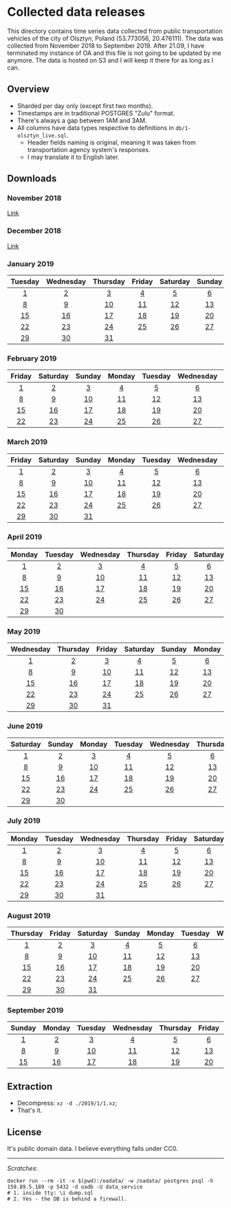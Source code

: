 # Collected data releases

This directory contains time series data collected from public transportation vehicles of the city of Olsztyn, Poland (53.773056, 20.476111).
The data was collected from November 2018 to September 2019.
After 21.09, I have terminated my instance of OA and this file is not going to be updated by me anymore.
The data is hosted on S3 and I will keep it there for as long as I can.

## Overview

- Sharded per day only (except first two months).
- Timestamps are in traditional POSTGRES "Zulu" format.
- There's always a gap between 1AM and 3AM.
- All columns have data types respective to definitions in `db/1-olsztyn_live.sql`.
    - Header fields naming is original, meaning it was taken from transportation agency system's responses.
    - I may translate it to English later.

## Downloads

### November 2018

[Link](https://s3.eu-central-1.amazonaws.com/olsztynskie-autobusy-data/2018/11.csv.xz)

### December 2018

[Link](https://s3.eu-central-1.amazonaws.com/olsztynskie-autobusy-data/2018/12.csv.xz)

### January 2019

|                                         Tuesday                                        |                                        Wednesday                                       |                                        Thursday                                        |                                         Friday                                         |                                        Saturday                                        |                                         Sunday                                         |                                         Monday                                         |
|:--------------------------------------------------------------------------------------:|:--------------------------------------------------------------------------------------:|:--------------------------------------------------------------------------------------:|:--------------------------------------------------------------------------------------:|:--------------------------------------------------------------------------------------:|:--------------------------------------------------------------------------------------:|:--------------------------------------------------------------------------------------:|
|  [1](https://s3.eu-central-1.amazonaws.com/olsztynskie-autobusy-data/2019/1/1.csv.xz)  |  [2](https://s3.eu-central-1.amazonaws.com/olsztynskie-autobusy-data/2019/1/2.csv.xz)  |  [3](https://s3.eu-central-1.amazonaws.com/olsztynskie-autobusy-data/2019/1/3.csv.xz)  |  [4](https://s3.eu-central-1.amazonaws.com/olsztynskie-autobusy-data/2019/1/4.csv.xz)  |  [5](https://s3.eu-central-1.amazonaws.com/olsztynskie-autobusy-data/2019/1/5.csv.xz)  |  [6](https://s3.eu-central-1.amazonaws.com/olsztynskie-autobusy-data/2019/1/6.csv.xz)  |  [7](https://s3.eu-central-1.amazonaws.com/olsztynskie-autobusy-data/2019/1/7.csv.xz)  |
|  [8](https://s3.eu-central-1.amazonaws.com/olsztynskie-autobusy-data/2019/1/8.csv.xz)  |  [9](https://s3.eu-central-1.amazonaws.com/olsztynskie-autobusy-data/2019/1/9.csv.xz)  | [10](https://s3.eu-central-1.amazonaws.com/olsztynskie-autobusy-data/2019/1/10.csv.xz) | [11](https://s3.eu-central-1.amazonaws.com/olsztynskie-autobusy-data/2019/1/11.csv.xz) | [12](https://s3.eu-central-1.amazonaws.com/olsztynskie-autobusy-data/2019/1/12.csv.xz) | [13](https://s3.eu-central-1.amazonaws.com/olsztynskie-autobusy-data/2019/1/13.csv.xz) | [14](https://s3.eu-central-1.amazonaws.com/olsztynskie-autobusy-data/2019/1/14.csv.xz) |
| [15](https://s3.eu-central-1.amazonaws.com/olsztynskie-autobusy-data/2019/1/15.csv.xz) | [16](https://s3.eu-central-1.amazonaws.com/olsztynskie-autobusy-data/2019/1/16.csv.xz) | [17](https://s3.eu-central-1.amazonaws.com/olsztynskie-autobusy-data/2019/1/17.csv.xz) | [18](https://s3.eu-central-1.amazonaws.com/olsztynskie-autobusy-data/2019/1/18.csv.xz) | [19](https://s3.eu-central-1.amazonaws.com/olsztynskie-autobusy-data/2019/1/19.csv.xz) | [20](https://s3.eu-central-1.amazonaws.com/olsztynskie-autobusy-data/2019/1/20.csv.xz) | [21](https://s3.eu-central-1.amazonaws.com/olsztynskie-autobusy-data/2019/1/21.csv.xz) |
| [22](https://s3.eu-central-1.amazonaws.com/olsztynskie-autobusy-data/2019/1/22.csv.xz) | [23](https://s3.eu-central-1.amazonaws.com/olsztynskie-autobusy-data/2019/1/23.csv.xz) | [24](https://s3.eu-central-1.amazonaws.com/olsztynskie-autobusy-data/2019/1/24.csv.xz) | [25](https://s3.eu-central-1.amazonaws.com/olsztynskie-autobusy-data/2019/1/25.csv.xz) | [26](https://s3.eu-central-1.amazonaws.com/olsztynskie-autobusy-data/2019/1/26.csv.xz) | [27](https://s3.eu-central-1.amazonaws.com/olsztynskie-autobusy-data/2019/1/27.csv.xz) | [28](https://s3.eu-central-1.amazonaws.com/olsztynskie-autobusy-data/2019/1/28.csv.xz) |
| [29](https://s3.eu-central-1.amazonaws.com/olsztynskie-autobusy-data/2019/1/29.csv.xz) | [30](https://s3.eu-central-1.amazonaws.com/olsztynskie-autobusy-data/2019/1/30.csv.xz) | [31](https://s3.eu-central-1.amazonaws.com/olsztynskie-autobusy-data/2019/1/31.csv.xz) |                                                                                        |                                                                                        |                                                                                        |                                                                                        |

### February 2019

|                                         Friday                                         |                                        Saturday                                        |                                         Sunday                                         |                                         Monday                                         |                                         Tuesday                                        |                                        Wednesday                                       |                                        Thursday                                        |
|:--------------------------------------------------------------------------------------:|:--------------------------------------------------------------------------------------:|:--------------------------------------------------------------------------------------:|:--------------------------------------------------------------------------------------:|:--------------------------------------------------------------------------------------:|:--------------------------------------------------------------------------------------:|:--------------------------------------------------------------------------------------:|
|  [1](https://s3.eu-central-1.amazonaws.com/olsztynskie-autobusy-data/2019/2/1.csv.xz)  |  [2](https://s3.eu-central-1.amazonaws.com/olsztynskie-autobusy-data/2019/2/2.csv.xz)  |  [3](https://s3.eu-central-1.amazonaws.com/olsztynskie-autobusy-data/2019/2/3.csv.xz)  |  [4](https://s3.eu-central-1.amazonaws.com/olsztynskie-autobusy-data/2019/2/4.csv.xz)  |  [5](https://s3.eu-central-1.amazonaws.com/olsztynskie-autobusy-data/2019/2/5.csv.xz)  |  [6](https://s3.eu-central-1.amazonaws.com/olsztynskie-autobusy-data/2019/2/6.csv.xz)  |  [7](https://s3.eu-central-1.amazonaws.com/olsztynskie-autobusy-data/2019/2/7.csv.xz)  |
|  [8](https://s3.eu-central-1.amazonaws.com/olsztynskie-autobusy-data/2019/2/8.csv.xz)  |  [9](https://s3.eu-central-1.amazonaws.com/olsztynskie-autobusy-data/2019/2/9.csv.xz)  | [10](https://s3.eu-central-1.amazonaws.com/olsztynskie-autobusy-data/2019/2/10.csv.xz) | [11](https://s3.eu-central-1.amazonaws.com/olsztynskie-autobusy-data/2019/2/11.csv.xz) | [12](https://s3.eu-central-1.amazonaws.com/olsztynskie-autobusy-data/2019/2/12.csv.xz) | [13](https://s3.eu-central-1.amazonaws.com/olsztynskie-autobusy-data/2019/2/13.csv.xz) | [14](https://s3.eu-central-1.amazonaws.com/olsztynskie-autobusy-data/2019/2/14.csv.xz) |
| [15](https://s3.eu-central-1.amazonaws.com/olsztynskie-autobusy-data/2019/2/15.csv.xz) | [16](https://s3.eu-central-1.amazonaws.com/olsztynskie-autobusy-data/2019/2/16.csv.xz) | [17](https://s3.eu-central-1.amazonaws.com/olsztynskie-autobusy-data/2019/2/17.csv.xz) | [18](https://s3.eu-central-1.amazonaws.com/olsztynskie-autobusy-data/2019/2/18.csv.xz) | [19](https://s3.eu-central-1.amazonaws.com/olsztynskie-autobusy-data/2019/2/19.csv.xz) | [20](https://s3.eu-central-1.amazonaws.com/olsztynskie-autobusy-data/2019/2/20.csv.xz) | [21](https://s3.eu-central-1.amazonaws.com/olsztynskie-autobusy-data/2019/2/21.csv.xz) |
| [22](https://s3.eu-central-1.amazonaws.com/olsztynskie-autobusy-data/2019/2/22.csv.xz) | [23](https://s3.eu-central-1.amazonaws.com/olsztynskie-autobusy-data/2019/2/23.csv.xz) | [24](https://s3.eu-central-1.amazonaws.com/olsztynskie-autobusy-data/2019/2/24.csv.xz) | [25](https://s3.eu-central-1.amazonaws.com/olsztynskie-autobusy-data/2019/2/25.csv.xz) | [26](https://s3.eu-central-1.amazonaws.com/olsztynskie-autobusy-data/2019/2/26.csv.xz) | [27](https://s3.eu-central-1.amazonaws.com/olsztynskie-autobusy-data/2019/2/27.csv.xz) | [28](https://s3.eu-central-1.amazonaws.com/olsztynskie-autobusy-data/2019/2/28.csv.xz) |

### March 2019

|                                         Friday                                         |                                        Saturday                                        |                                         Sunday                                         |                                         Monday                                         |                                         Tuesday                                        |                                        Wednesday                                       |                                        Thursday                                        |
|:--------------------------------------------------------------------------------------:|:--------------------------------------------------------------------------------------:|:--------------------------------------------------------------------------------------:|:--------------------------------------------------------------------------------------:|:--------------------------------------------------------------------------------------:|:--------------------------------------------------------------------------------------:|:--------------------------------------------------------------------------------------:|
|  [1](https://s3.eu-central-1.amazonaws.com/olsztynskie-autobusy-data/2019/3/1.csv.xz)  |  [2](https://s3.eu-central-1.amazonaws.com/olsztynskie-autobusy-data/2019/3/2.csv.xz)  |  [3](https://s3.eu-central-1.amazonaws.com/olsztynskie-autobusy-data/2019/3/3.csv.xz)  |  [4](https://s3.eu-central-1.amazonaws.com/olsztynskie-autobusy-data/2019/3/4.csv.xz)  |  [5](https://s3.eu-central-1.amazonaws.com/olsztynskie-autobusy-data/2019/3/5.csv.xz)  |  [6](https://s3.eu-central-1.amazonaws.com/olsztynskie-autobusy-data/2019/3/6.csv.xz)  |  [7](https://s3.eu-central-1.amazonaws.com/olsztynskie-autobusy-data/2019/3/7.csv.xz)  |
|  [8](https://s3.eu-central-1.amazonaws.com/olsztynskie-autobusy-data/2019/3/8.csv.xz)  |  [9](https://s3.eu-central-1.amazonaws.com/olsztynskie-autobusy-data/2019/3/9.csv.xz)  | [10](https://s3.eu-central-1.amazonaws.com/olsztynskie-autobusy-data/2019/3/10.csv.xz) | [11](https://s3.eu-central-1.amazonaws.com/olsztynskie-autobusy-data/2019/3/11.csv.xz) | [12](https://s3.eu-central-1.amazonaws.com/olsztynskie-autobusy-data/2019/3/12.csv.xz) | [13](https://s3.eu-central-1.amazonaws.com/olsztynskie-autobusy-data/2019/3/13.csv.xz) | [14](https://s3.eu-central-1.amazonaws.com/olsztynskie-autobusy-data/2019/3/14.csv.xz) |
| [15](https://s3.eu-central-1.amazonaws.com/olsztynskie-autobusy-data/2019/3/15.csv.xz) | [16](https://s3.eu-central-1.amazonaws.com/olsztynskie-autobusy-data/2019/3/16.csv.xz) | [17](https://s3.eu-central-1.amazonaws.com/olsztynskie-autobusy-data/2019/3/17.csv.xz) | [18](https://s3.eu-central-1.amazonaws.com/olsztynskie-autobusy-data/2019/3/18.csv.xz) | [19](https://s3.eu-central-1.amazonaws.com/olsztynskie-autobusy-data/2019/3/19.csv.xz) | [20](https://s3.eu-central-1.amazonaws.com/olsztynskie-autobusy-data/2019/3/20.csv.xz) | [21](https://s3.eu-central-1.amazonaws.com/olsztynskie-autobusy-data/2019/3/21.csv.xz) |
| [22](https://s3.eu-central-1.amazonaws.com/olsztynskie-autobusy-data/2019/3/22.csv.xz) | [23](https://s3.eu-central-1.amazonaws.com/olsztynskie-autobusy-data/2019/3/23.csv.xz) | [24](https://s3.eu-central-1.amazonaws.com/olsztynskie-autobusy-data/2019/3/24.csv.xz) | [25](https://s3.eu-central-1.amazonaws.com/olsztynskie-autobusy-data/2019/3/25.csv.xz) | [26](https://s3.eu-central-1.amazonaws.com/olsztynskie-autobusy-data/2019/3/26.csv.xz) | [27](https://s3.eu-central-1.amazonaws.com/olsztynskie-autobusy-data/2019/3/27.csv.xz) | [28](https://s3.eu-central-1.amazonaws.com/olsztynskie-autobusy-data/2019/3/28.csv.xz) |
| [29](https://s3.eu-central-1.amazonaws.com/olsztynskie-autobusy-data/2019/3/29.csv.xz) | [30](https://s3.eu-central-1.amazonaws.com/olsztynskie-autobusy-data/2019/3/30.csv.xz) | [31](https://s3.eu-central-1.amazonaws.com/olsztynskie-autobusy-data/2019/3/31.csv.xz) |                                                                                        |                                                                                        |                                                                                        |                                                                                        |

### April 2019

|                                         Monday                                         |                                         Tuesday                                        |                                        Wednesday                                       |                                        Thursday                                        |                                         Friday                                         |                                        Saturday                                        |                                         Sunday                                         |
|:--------------------------------------------------------------------------------------:|:--------------------------------------------------------------------------------------:|:--------------------------------------------------------------------------------------:|:--------------------------------------------------------------------------------------:|:--------------------------------------------------------------------------------------:|:--------------------------------------------------------------------------------------:|:--------------------------------------------------------------------------------------:|
|  [1](https://s3.eu-central-1.amazonaws.com/olsztynskie-autobusy-data/2019/4/1.csv.xz)  |  [2](https://s3.eu-central-1.amazonaws.com/olsztynskie-autobusy-data/2019/4/2.csv.xz)  |  [3](https://s3.eu-central-1.amazonaws.com/olsztynskie-autobusy-data/2019/4/3.csv.xz)  |  [4](https://s3.eu-central-1.amazonaws.com/olsztynskie-autobusy-data/2019/4/4.csv.xz)  |  [5](https://s3.eu-central-1.amazonaws.com/olsztynskie-autobusy-data/2019/4/5.csv.xz)  |  [6](https://s3.eu-central-1.amazonaws.com/olsztynskie-autobusy-data/2019/4/6.csv.xz)  |  [7](https://s3.eu-central-1.amazonaws.com/olsztynskie-autobusy-data/2019/4/7.csv.xz)  |
|  [8](https://s3.eu-central-1.amazonaws.com/olsztynskie-autobusy-data/2019/4/8.csv.xz)  |  [9](https://s3.eu-central-1.amazonaws.com/olsztynskie-autobusy-data/2019/4/9.csv.xz)  | [10](https://s3.eu-central-1.amazonaws.com/olsztynskie-autobusy-data/2019/4/10.csv.xz) | [11](https://s3.eu-central-1.amazonaws.com/olsztynskie-autobusy-data/2019/4/11.csv.xz) | [12](https://s3.eu-central-1.amazonaws.com/olsztynskie-autobusy-data/2019/4/12.csv.xz) | [13](https://s3.eu-central-1.amazonaws.com/olsztynskie-autobusy-data/2019/4/13.csv.xz) | [14](https://s3.eu-central-1.amazonaws.com/olsztynskie-autobusy-data/2019/4/14.csv.xz) |
| [15](https://s3.eu-central-1.amazonaws.com/olsztynskie-autobusy-data/2019/4/15.csv.xz) | [16](https://s3.eu-central-1.amazonaws.com/olsztynskie-autobusy-data/2019/4/16.csv.xz) | [17](https://s3.eu-central-1.amazonaws.com/olsztynskie-autobusy-data/2019/4/17.csv.xz) | [18](https://s3.eu-central-1.amazonaws.com/olsztynskie-autobusy-data/2019/4/18.csv.xz) | [19](https://s3.eu-central-1.amazonaws.com/olsztynskie-autobusy-data/2019/4/19.csv.xz) | [20](https://s3.eu-central-1.amazonaws.com/olsztynskie-autobusy-data/2019/4/20.csv.xz) | [21](https://s3.eu-central-1.amazonaws.com/olsztynskie-autobusy-data/2019/4/21.csv.xz) |
| [22](https://s3.eu-central-1.amazonaws.com/olsztynskie-autobusy-data/2019/4/22.csv.xz) | [23](https://s3.eu-central-1.amazonaws.com/olsztynskie-autobusy-data/2019/4/23.csv.xz) | [24](https://s3.eu-central-1.amazonaws.com/olsztynskie-autobusy-data/2019/4/24.csv.xz) | [25](https://s3.eu-central-1.amazonaws.com/olsztynskie-autobusy-data/2019/4/25.csv.xz) | [26](https://s3.eu-central-1.amazonaws.com/olsztynskie-autobusy-data/2019/4/26.csv.xz) | [27](https://s3.eu-central-1.amazonaws.com/olsztynskie-autobusy-data/2019/4/27.csv.xz) | [28](https://s3.eu-central-1.amazonaws.com/olsztynskie-autobusy-data/2019/4/28.csv.xz) |
| [29](https://s3.eu-central-1.amazonaws.com/olsztynskie-autobusy-data/2019/4/29.csv.xz) | [30](https://s3.eu-central-1.amazonaws.com/olsztynskie-autobusy-data/2019/4/30.csv.xz) |                                                                                        |                                                                                        |                                                                                        |                                                                                        |                                                                                        |

### May 2019

|                                        Wednesday                                       |                                        Thursday                                        |                                         Friday                                         |                                        Saturday                                        |                                         Sunday                                         |                                         Monday                                         |                                         Tuesday                                        |
|:--------------------------------------------------------------------------------------:|:--------------------------------------------------------------------------------------:|:--------------------------------------------------------------------------------------:|:--------------------------------------------------------------------------------------:|:--------------------------------------------------------------------------------------:|:--------------------------------------------------------------------------------------:|:--------------------------------------------------------------------------------------:|
|  [1](https://s3.eu-central-1.amazonaws.com/olsztynskie-autobusy-data/2019/5/1.csv.xz)  |  [2](https://s3.eu-central-1.amazonaws.com/olsztynskie-autobusy-data/2019/5/2.csv.xz)  |  [3](https://s3.eu-central-1.amazonaws.com/olsztynskie-autobusy-data/2019/5/3.csv.xz)  |  [4](https://s3.eu-central-1.amazonaws.com/olsztynskie-autobusy-data/2019/5/4.csv.xz)  |  [5](https://s3.eu-central-1.amazonaws.com/olsztynskie-autobusy-data/2019/5/5.csv.xz)  |  [6](https://s3.eu-central-1.amazonaws.com/olsztynskie-autobusy-data/2019/5/6.csv.xz)  |  [7](https://s3.eu-central-1.amazonaws.com/olsztynskie-autobusy-data/2019/5/7.csv.xz)  |
|  [8](https://s3.eu-central-1.amazonaws.com/olsztynskie-autobusy-data/2019/5/8.csv.xz)  |  [9](https://s3.eu-central-1.amazonaws.com/olsztynskie-autobusy-data/2019/5/9.csv.xz)  | [10](https://s3.eu-central-1.amazonaws.com/olsztynskie-autobusy-data/2019/5/10.csv.xz) | [11](https://s3.eu-central-1.amazonaws.com/olsztynskie-autobusy-data/2019/5/11.csv.xz) | [12](https://s3.eu-central-1.amazonaws.com/olsztynskie-autobusy-data/2019/5/12.csv.xz) | [13](https://s3.eu-central-1.amazonaws.com/olsztynskie-autobusy-data/2019/5/13.csv.xz) | [14](https://s3.eu-central-1.amazonaws.com/olsztynskie-autobusy-data/2019/5/14.csv.xz) |
| [15](https://s3.eu-central-1.amazonaws.com/olsztynskie-autobusy-data/2019/5/15.csv.xz) | [16](https://s3.eu-central-1.amazonaws.com/olsztynskie-autobusy-data/2019/5/16.csv.xz) | [17](https://s3.eu-central-1.amazonaws.com/olsztynskie-autobusy-data/2019/5/17.csv.xz) | [18](https://s3.eu-central-1.amazonaws.com/olsztynskie-autobusy-data/2019/5/18.csv.xz) | [19](https://s3.eu-central-1.amazonaws.com/olsztynskie-autobusy-data/2019/5/19.csv.xz) | [20](https://s3.eu-central-1.amazonaws.com/olsztynskie-autobusy-data/2019/5/20.csv.xz) | [21](https://s3.eu-central-1.amazonaws.com/olsztynskie-autobusy-data/2019/5/21.csv.xz) |
| [22](https://s3.eu-central-1.amazonaws.com/olsztynskie-autobusy-data/2019/5/22.csv.xz) | [23](https://s3.eu-central-1.amazonaws.com/olsztynskie-autobusy-data/2019/5/23.csv.xz) | [24](https://s3.eu-central-1.amazonaws.com/olsztynskie-autobusy-data/2019/5/24.csv.xz) | [25](https://s3.eu-central-1.amazonaws.com/olsztynskie-autobusy-data/2019/5/25.csv.xz) | [26](https://s3.eu-central-1.amazonaws.com/olsztynskie-autobusy-data/2019/5/26.csv.xz) | [27](https://s3.eu-central-1.amazonaws.com/olsztynskie-autobusy-data/2019/5/27.csv.xz) | [28](https://s3.eu-central-1.amazonaws.com/olsztynskie-autobusy-data/2019/5/28.csv.xz) |
| [29](https://s3.eu-central-1.amazonaws.com/olsztynskie-autobusy-data/2019/5/29.csv.xz) | [30](https://s3.eu-central-1.amazonaws.com/olsztynskie-autobusy-data/2019/5/30.csv.xz) | [31](https://s3.eu-central-1.amazonaws.com/olsztynskie-autobusy-data/2019/5/31.csv.xz) |                                                                                        |                                                                                        |                                                                                        |                                                                                        |

### June 2019

|                                        Saturday                                        |                                         Sunday                                         |                                         Monday                                         |                                         Tuesday                                        |                                        Wednesday                                       |                                        Thursday                                        |                                         Friday                                         |
|:--------------------------------------------------------------------------------------:|:--------------------------------------------------------------------------------------:|:--------------------------------------------------------------------------------------:|:--------------------------------------------------------------------------------------:|:--------------------------------------------------------------------------------------:|:--------------------------------------------------------------------------------------:|:--------------------------------------------------------------------------------------:|
|  [1](https://s3.eu-central-1.amazonaws.com/olsztynskie-autobusy-data/2019/6/1.csv.xz)  |  [2](https://s3.eu-central-1.amazonaws.com/olsztynskie-autobusy-data/2019/6/2.csv.xz)  |  [3](https://s3.eu-central-1.amazonaws.com/olsztynskie-autobusy-data/2019/6/3.csv.xz)  |  [4](https://s3.eu-central-1.amazonaws.com/olsztynskie-autobusy-data/2019/6/4.csv.xz)  |  [5](https://s3.eu-central-1.amazonaws.com/olsztynskie-autobusy-data/2019/6/5.csv.xz)  |  [6](https://s3.eu-central-1.amazonaws.com/olsztynskie-autobusy-data/2019/6/6.csv.xz)  |  [7](https://s3.eu-central-1.amazonaws.com/olsztynskie-autobusy-data/2019/6/7.csv.xz)  |
|  [8](https://s3.eu-central-1.amazonaws.com/olsztynskie-autobusy-data/2019/6/8.csv.xz)  |  [9](https://s3.eu-central-1.amazonaws.com/olsztynskie-autobusy-data/2019/6/9.csv.xz)  | [10](https://s3.eu-central-1.amazonaws.com/olsztynskie-autobusy-data/2019/6/10.csv.xz) | [11](https://s3.eu-central-1.amazonaws.com/olsztynskie-autobusy-data/2019/6/11.csv.xz) | [12](https://s3.eu-central-1.amazonaws.com/olsztynskie-autobusy-data/2019/6/12.csv.xz) | [13](https://s3.eu-central-1.amazonaws.com/olsztynskie-autobusy-data/2019/6/13.csv.xz) | [14](https://s3.eu-central-1.amazonaws.com/olsztynskie-autobusy-data/2019/6/14.csv.xz) |
| [15](https://s3.eu-central-1.amazonaws.com/olsztynskie-autobusy-data/2019/6/15.csv.xz) | [16](https://s3.eu-central-1.amazonaws.com/olsztynskie-autobusy-data/2019/6/16.csv.xz) | [17](https://s3.eu-central-1.amazonaws.com/olsztynskie-autobusy-data/2019/6/17.csv.xz) | [18](https://s3.eu-central-1.amazonaws.com/olsztynskie-autobusy-data/2019/6/18.csv.xz) | [19](https://s3.eu-central-1.amazonaws.com/olsztynskie-autobusy-data/2019/6/19.csv.xz) | [20](https://s3.eu-central-1.amazonaws.com/olsztynskie-autobusy-data/2019/6/20.csv.xz) | [21](https://s3.eu-central-1.amazonaws.com/olsztynskie-autobusy-data/2019/6/21.csv.xz) |
| [22](https://s3.eu-central-1.amazonaws.com/olsztynskie-autobusy-data/2019/6/22.csv.xz) | [23](https://s3.eu-central-1.amazonaws.com/olsztynskie-autobusy-data/2019/6/23.csv.xz) | [24](https://s3.eu-central-1.amazonaws.com/olsztynskie-autobusy-data/2019/6/24.csv.xz) | [25](https://s3.eu-central-1.amazonaws.com/olsztynskie-autobusy-data/2019/6/25.csv.xz) | [26](https://s3.eu-central-1.amazonaws.com/olsztynskie-autobusy-data/2019/6/26.csv.xz) | [27](https://s3.eu-central-1.amazonaws.com/olsztynskie-autobusy-data/2019/6/27.csv.xz) | [28](https://s3.eu-central-1.amazonaws.com/olsztynskie-autobusy-data/2019/6/28.csv.xz) |
| [29](https://s3.eu-central-1.amazonaws.com/olsztynskie-autobusy-data/2019/6/29.csv.xz) | [30](https://s3.eu-central-1.amazonaws.com/olsztynskie-autobusy-data/2019/6/30.csv.xz) |                                                                                        |                                                                                        |                                                                                        |                                                                                        |                                                                                        |

### July 2019

|                                         Monday                                         |                                         Tuesday                                        |                                        Wednesday                                       |                                        Thursday                                        |                                         Friday                                         |                                        Saturday                                        |                                         Sunday                                         |
|:--------------------------------------------------------------------------------------:|:--------------------------------------------------------------------------------------:|:--------------------------------------------------------------------------------------:|:--------------------------------------------------------------------------------------:|:--------------------------------------------------------------------------------------:|:--------------------------------------------------------------------------------------:|:--------------------------------------------------------------------------------------:|
|  [1](https://s3.eu-central-1.amazonaws.com/olsztynskie-autobusy-data/2019/7/1.csv.xz)  |  [2](https://s3.eu-central-1.amazonaws.com/olsztynskie-autobusy-data/2019/7/2.csv.xz)  |  [3](https://s3.eu-central-1.amazonaws.com/olsztynskie-autobusy-data/2019/7/3.csv.xz)  |  [4](https://s3.eu-central-1.amazonaws.com/olsztynskie-autobusy-data/2019/7/4.csv.xz)  |  [5](https://s3.eu-central-1.amazonaws.com/olsztynskie-autobusy-data/2019/7/5.csv.xz)  |  [6](https://s3.eu-central-1.amazonaws.com/olsztynskie-autobusy-data/2019/7/6.csv.xz)  |  [7](https://s3.eu-central-1.amazonaws.com/olsztynskie-autobusy-data/2019/7/7.csv.xz)  |
|  [8](https://s3.eu-central-1.amazonaws.com/olsztynskie-autobusy-data/2019/7/8.csv.xz)  |  [9](https://s3.eu-central-1.amazonaws.com/olsztynskie-autobusy-data/2019/7/9.csv.xz)  | [10](https://s3.eu-central-1.amazonaws.com/olsztynskie-autobusy-data/2019/7/10.csv.xz) | [11](https://s3.eu-central-1.amazonaws.com/olsztynskie-autobusy-data/2019/7/11.csv.xz) | [12](https://s3.eu-central-1.amazonaws.com/olsztynskie-autobusy-data/2019/7/12.csv.xz) | [13](https://s3.eu-central-1.amazonaws.com/olsztynskie-autobusy-data/2019/7/13.csv.xz) | [14](https://s3.eu-central-1.amazonaws.com/olsztynskie-autobusy-data/2019/7/14.csv.xz) |
| [15](https://s3.eu-central-1.amazonaws.com/olsztynskie-autobusy-data/2019/7/15.csv.xz) | [16](https://s3.eu-central-1.amazonaws.com/olsztynskie-autobusy-data/2019/7/16.csv.xz) | [17](https://s3.eu-central-1.amazonaws.com/olsztynskie-autobusy-data/2019/7/17.csv.xz) | [18](https://s3.eu-central-1.amazonaws.com/olsztynskie-autobusy-data/2019/7/18.csv.xz) | [19](https://s3.eu-central-1.amazonaws.com/olsztynskie-autobusy-data/2019/7/19.csv.xz) | [20](https://s3.eu-central-1.amazonaws.com/olsztynskie-autobusy-data/2019/7/20.csv.xz) | [21](https://s3.eu-central-1.amazonaws.com/olsztynskie-autobusy-data/2019/7/21.csv.xz) |
| [22](https://s3.eu-central-1.amazonaws.com/olsztynskie-autobusy-data/2019/7/22.csv.xz) | [23](https://s3.eu-central-1.amazonaws.com/olsztynskie-autobusy-data/2019/7/23.csv.xz) | [24](https://s3.eu-central-1.amazonaws.com/olsztynskie-autobusy-data/2019/7/24.csv.xz) | [25](https://s3.eu-central-1.amazonaws.com/olsztynskie-autobusy-data/2019/7/25.csv.xz) | [26](https://s3.eu-central-1.amazonaws.com/olsztynskie-autobusy-data/2019/7/26.csv.xz) | [27](https://s3.eu-central-1.amazonaws.com/olsztynskie-autobusy-data/2019/7/27.csv.xz) | [28](https://s3.eu-central-1.amazonaws.com/olsztynskie-autobusy-data/2019/7/28.csv.xz) |
| [29](https://s3.eu-central-1.amazonaws.com/olsztynskie-autobusy-data/2019/7/29.csv.xz) | [30](https://s3.eu-central-1.amazonaws.com/olsztynskie-autobusy-data/2019/7/30.csv.xz) | [31](https://s3.eu-central-1.amazonaws.com/olsztynskie-autobusy-data/2019/7/31.csv.xz) |                                                                                        |                                                                                        |                                                                                        |                                                                                        |

### August 2019

|                                        Thursday                                        |                                         Friday                                         |                                        Saturday                                        |                                         Sunday                                         |                                         Monday                                         |                                         Tuesday                                        |                                        Wednesday                                       |
|:--------------------------------------------------------------------------------------:|:--------------------------------------------------------------------------------------:|:--------------------------------------------------------------------------------------:|:--------------------------------------------------------------------------------------:|:--------------------------------------------------------------------------------------:|:--------------------------------------------------------------------------------------:|:--------------------------------------------------------------------------------------:|
|  [1](https://s3.eu-central-1.amazonaws.com/olsztynskie-autobusy-data/2019/8/1.csv.xz)  |  [2](https://s3.eu-central-1.amazonaws.com/olsztynskie-autobusy-data/2019/8/2.csv.xz)  |  [3](https://s3.eu-central-1.amazonaws.com/olsztynskie-autobusy-data/2019/8/3.csv.xz)  |  [4](https://s3.eu-central-1.amazonaws.com/olsztynskie-autobusy-data/2019/8/4.csv.xz)  |  [5](https://s3.eu-central-1.amazonaws.com/olsztynskie-autobusy-data/2019/8/5.csv.xz)  |  [6](https://s3.eu-central-1.amazonaws.com/olsztynskie-autobusy-data/2019/8/6.csv.xz)  |  [7](https://s3.eu-central-1.amazonaws.com/olsztynskie-autobusy-data/2019/8/7.csv.xz)  |
|  [8](https://s3.eu-central-1.amazonaws.com/olsztynskie-autobusy-data/2019/8/8.csv.xz)  |  [9](https://s3.eu-central-1.amazonaws.com/olsztynskie-autobusy-data/2019/8/9.csv.xz)  | [10](https://s3.eu-central-1.amazonaws.com/olsztynskie-autobusy-data/2019/8/10.csv.xz) | [11](https://s3.eu-central-1.amazonaws.com/olsztynskie-autobusy-data/2019/8/11.csv.xz) | [12](https://s3.eu-central-1.amazonaws.com/olsztynskie-autobusy-data/2019/8/12.csv.xz) | [13](https://s3.eu-central-1.amazonaws.com/olsztynskie-autobusy-data/2019/8/13.csv.xz) | [14](https://s3.eu-central-1.amazonaws.com/olsztynskie-autobusy-data/2019/8/14.csv.xz) |
| [15](https://s3.eu-central-1.amazonaws.com/olsztynskie-autobusy-data/2019/8/15.csv.xz) | [16](https://s3.eu-central-1.amazonaws.com/olsztynskie-autobusy-data/2019/8/16.csv.xz) | [17](https://s3.eu-central-1.amazonaws.com/olsztynskie-autobusy-data/2019/8/17.csv.xz) | [18](https://s3.eu-central-1.amazonaws.com/olsztynskie-autobusy-data/2019/8/18.csv.xz) | [19](https://s3.eu-central-1.amazonaws.com/olsztynskie-autobusy-data/2019/8/19.csv.xz) | [20](https://s3.eu-central-1.amazonaws.com/olsztynskie-autobusy-data/2019/8/20.csv.xz) | [21](https://s3.eu-central-1.amazonaws.com/olsztynskie-autobusy-data/2019/8/21.csv.xz) |
| [22](https://s3.eu-central-1.amazonaws.com/olsztynskie-autobusy-data/2019/8/22.csv.xz) | [23](https://s3.eu-central-1.amazonaws.com/olsztynskie-autobusy-data/2019/8/23.csv.xz) | [24](https://s3.eu-central-1.amazonaws.com/olsztynskie-autobusy-data/2019/8/24.csv.xz) | [25](https://s3.eu-central-1.amazonaws.com/olsztynskie-autobusy-data/2019/8/25.csv.xz) | [26](https://s3.eu-central-1.amazonaws.com/olsztynskie-autobusy-data/2019/8/26.csv.xz) | [27](https://s3.eu-central-1.amazonaws.com/olsztynskie-autobusy-data/2019/8/27.csv.xz) | [28](https://s3.eu-central-1.amazonaws.com/olsztynskie-autobusy-data/2019/8/28.csv.xz) |
| [29](https://s3.eu-central-1.amazonaws.com/olsztynskie-autobusy-data/2019/8/29.csv.xz) | [30](https://s3.eu-central-1.amazonaws.com/olsztynskie-autobusy-data/2019/8/30.csv.xz) | [31](https://s3.eu-central-1.amazonaws.com/olsztynskie-autobusy-data/2019/8/31.csv.xz) |                                                                                        |                                                                                        |                                                                                        |                                                                                        |

### September 2019

|                                         Sunday                                         |                                         Monday                                         |                                         Tuesday                                        |                                        Wednesday                                       |                                        Thursday                                        |                                         Friday                                         |                                        Saturday                                        |
|:--------------------------------------------------------------------------------------:|:--------------------------------------------------------------------------------------:|:--------------------------------------------------------------------------------------:|:--------------------------------------------------------------------------------------:|:--------------------------------------------------------------------------------------:|:--------------------------------------------------------------------------------------:|:--------------------------------------------------------------------------------------:|
|  [1](https://s3.eu-central-1.amazonaws.com/olsztynskie-autobusy-data/2019/4/1.csv.xz)  |  [2](https://s3.eu-central-1.amazonaws.com/olsztynskie-autobusy-data/2019/4/2.csv.xz)  |  [3](https://s3.eu-central-1.amazonaws.com/olsztynskie-autobusy-data/2019/4/3.csv.xz)  |  [4](https://s3.eu-central-1.amazonaws.com/olsztynskie-autobusy-data/2019/4/4.csv.xz)  |  [5](https://s3.eu-central-1.amazonaws.com/olsztynskie-autobusy-data/2019/4/5.csv.xz)  |  [6](https://s3.eu-central-1.amazonaws.com/olsztynskie-autobusy-data/2019/4/6.csv.xz)  |  [7](https://s3.eu-central-1.amazonaws.com/olsztynskie-autobusy-data/2019/4/7.csv.xz)  |
|  [8](https://s3.eu-central-1.amazonaws.com/olsztynskie-autobusy-data/2019/4/8.csv.xz)  |  [9](https://s3.eu-central-1.amazonaws.com/olsztynskie-autobusy-data/2019/4/9.csv.xz)  | [10](https://s3.eu-central-1.amazonaws.com/olsztynskie-autobusy-data/2019/4/10.csv.xz) | [11](https://s3.eu-central-1.amazonaws.com/olsztynskie-autobusy-data/2019/4/11.csv.xz) | [12](https://s3.eu-central-1.amazonaws.com/olsztynskie-autobusy-data/2019/4/12.csv.xz) | [13](https://s3.eu-central-1.amazonaws.com/olsztynskie-autobusy-data/2019/4/13.csv.xz) | [14](https://s3.eu-central-1.amazonaws.com/olsztynskie-autobusy-data/2019/4/14.csv.xz) |
| [15](https://s3.eu-central-1.amazonaws.com/olsztynskie-autobusy-data/2019/4/15.csv.xz) | [16](https://s3.eu-central-1.amazonaws.com/olsztynskie-autobusy-data/2019/4/16.csv.xz) | [17](https://s3.eu-central-1.amazonaws.com/olsztynskie-autobusy-data/2019/4/17.csv.xz) | [18](https://s3.eu-central-1.amazonaws.com/olsztynskie-autobusy-data/2019/4/18.csv.xz) | [19](https://s3.eu-central-1.amazonaws.com/olsztynskie-autobusy-data/2019/4/19.csv.xz) | [20](https://s3.eu-central-1.amazonaws.com/olsztynskie-autobusy-data/2019/4/20.csv.xz) | [21](https://s3.eu-central-1.amazonaws.com/olsztynskie-autobusy-data/2019/4/21.csv.xz) |

## Extraction

- Decompress: `xz -d ./2019/1/1.xz`;
- That's it.

## License

It's public domain data. I believe everything falls under CC0.

***

*Scratches*:

```
docker run --rm -it -v $(pwd):/oadata/ -w /oadata/ postgres psql -h 159.89.5.189 -p 5432 -d oadb -U data_service
# 1. inside tty: \i dump.sql
# 2. Yes - the DB is behind a firewall.
```
